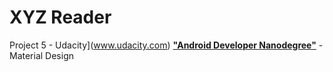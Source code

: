 # XYZ Reader

Project 5 - Udacity](www.udacity.com) [**"Android Developer Nanodegree"**](https://www.udacity.com/course/android-developer-nanodegree--nd801) - Material Design
